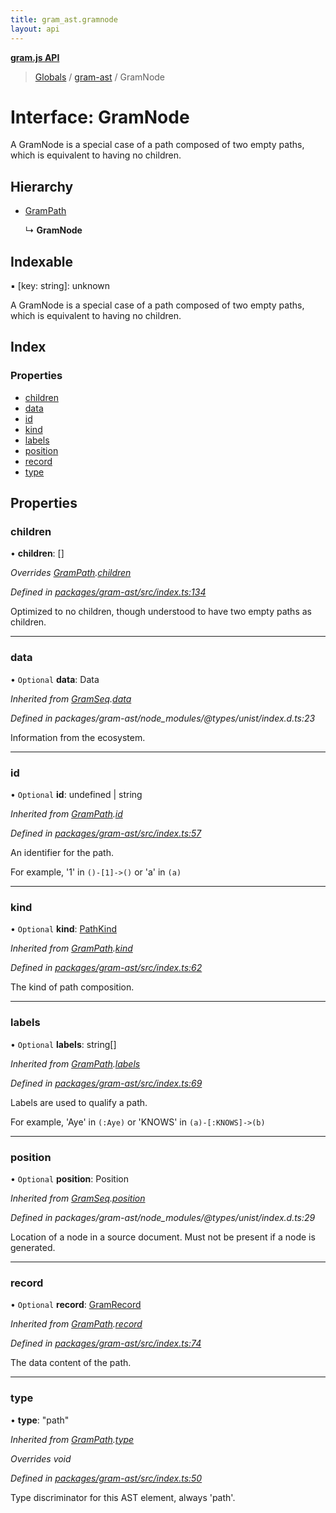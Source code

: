```yaml
---
title: gram_ast.gramnode
layout: api
---
```


**[gram.js API](../README.md)**

> [Globals](../globals.md) / [gram-ast](../modules/gram_ast.md) / GramNode

# Interface: GramNode

A GramNode is a special case of a path composed of two
empty paths, which is equivalent to having no children.

## Hierarchy

* [GramPath](gram_ast.grampath.md)

  ↳ **GramNode**

## Indexable

▪ [key: string]: unknown

A GramNode is a special case of a path composed of two
empty paths, which is equivalent to having no children.

## Index

### Properties

* [children](gram_ast.gramnode.md#children)
* [data](gram_ast.gramnode.md#data)
* [id](gram_ast.gramnode.md#id)
* [kind](gram_ast.gramnode.md#kind)
* [labels](gram_ast.gramnode.md#labels)
* [position](gram_ast.gramnode.md#position)
* [record](gram_ast.gramnode.md#record)
* [type](gram_ast.gramnode.md#type)

## Properties

### children

•  **children**: []

*Overrides [GramPath](gram_ast.grampath.md).[children](gram_ast.grampath.md#children)*

*Defined in [packages/gram-ast/src/index.ts:134](https://github.com/gram-data/gram-js/blob/fc61725/packages/gram-ast/src/index.ts#L134)*

Optimized to no children, though understood
to have two empty paths as children.

___

### data

• `Optional` **data**: Data

*Inherited from [GramSeq](gram_ast.gramseq.md).[data](gram_ast.gramseq.md#data)*

*Defined in packages/gram-ast/node_modules/@types/unist/index.d.ts:23*

Information from the ecosystem.

___

### id

• `Optional` **id**: undefined \| string

*Inherited from [GramPath](gram_ast.grampath.md).[id](gram_ast.grampath.md#id)*

*Defined in [packages/gram-ast/src/index.ts:57](https://github.com/gram-data/gram-js/blob/fc61725/packages/gram-ast/src/index.ts#L57)*

An identifier for the path.

For example, '1' in `()-[1]->()` or 'a' in `(a)`

___

### kind

• `Optional` **kind**: [PathKind](../modules/gram_ast.md#pathkind)

*Inherited from [GramPath](gram_ast.grampath.md).[kind](gram_ast.grampath.md#kind)*

*Defined in [packages/gram-ast/src/index.ts:62](https://github.com/gram-data/gram-js/blob/fc61725/packages/gram-ast/src/index.ts#L62)*

The kind of path composition.

___

### labels

• `Optional` **labels**: string[]

*Inherited from [GramPath](gram_ast.grampath.md).[labels](gram_ast.grampath.md#labels)*

*Defined in [packages/gram-ast/src/index.ts:69](https://github.com/gram-data/gram-js/blob/fc61725/packages/gram-ast/src/index.ts#L69)*

Labels are used to qualify a path.

For example, 'Aye' in `(:Aye)` or 'KNOWS' in `(a)-[:KNOWS]->(b)`

___

### position

• `Optional` **position**: Position

*Inherited from [GramSeq](gram_ast.gramseq.md).[position](gram_ast.gramseq.md#position)*

*Defined in packages/gram-ast/node_modules/@types/unist/index.d.ts:29*

Location of a node in a source document.
Must not be present if a node is generated.

___

### record

• `Optional` **record**: [GramRecord](../modules/gram_ast.md#gramrecord)

*Inherited from [GramPath](gram_ast.grampath.md).[record](gram_ast.grampath.md#record)*

*Defined in [packages/gram-ast/src/index.ts:74](https://github.com/gram-data/gram-js/blob/fc61725/packages/gram-ast/src/index.ts#L74)*

The data content of the path.

___

### type

•  **type**: \"path\"

*Inherited from [GramPath](gram_ast.grampath.md).[type](gram_ast.grampath.md#type)*

*Overrides void*

*Defined in [packages/gram-ast/src/index.ts:50](https://github.com/gram-data/gram-js/blob/fc61725/packages/gram-ast/src/index.ts#L50)*

Type discriminator for this AST element, always 'path'.
